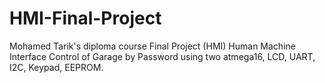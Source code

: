 # HMI-Final-Project
Mohamed Tarik's diploma course Final Project (HMI) Human Machine Interface Control of Garage by Password using two atmega16, LCD, UART, I2C, Keypad, EEPROM.
